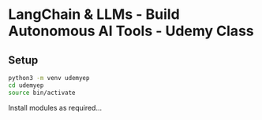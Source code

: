 # LangChain & LLMs - Build Autonomous AI Tools - Udemy Class

## Setup 
```bash
python3 -m venv udemyep
cd udemyep
source bin/activate
```

Install modules as required...